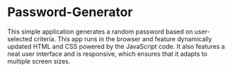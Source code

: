 # Password-Generator
This simple application generates a random password based on user-selected criteria. This app runs in the browser and feature dynamically updated HTML and CSS powered by the JavaScript code. It also features a neat user interface and is responsive, which ensures that it adapts to multiple screen sizes.
